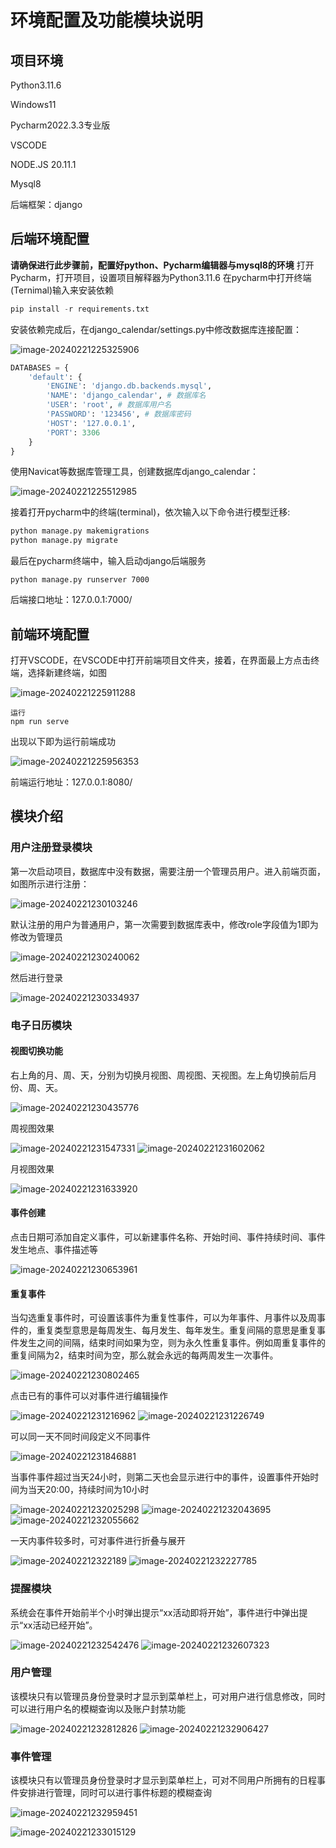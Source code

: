 # 环境配置及功能模块说明

## 项目环境

Python3.11.6

Windows11

Pycharm2022.3.3专业版

VSCODE

NODE.JS 20.11.1

Mysql8

后端框架：django

## 后端环境配置

**请确保进行此步骤前，配置好python、Pycharm编辑器与mysql8的环境**
打开Pycharm，打开项目，设置项目解释器为Python3.11.6
在pycharm中打开终端(Ternimal)输入来安装依赖

```python
pip install -r requirements.txt
```

安装依赖完成后，在django_calendar/settings.py中修改数据库连接配置：

<img src="https://immich.lyh27.top/api/assets/a1cf650e-8529-4e46-86b0-14019e014ab8/thumbnail?size=preview&key=25V6Vu9F_RRr2dJRHv9neJzgAYlcc4v8m9nc51VCXZcwhXYMn8GwtfaJuVsBitUCJq8" alt="image-20240221225325906" />

```python
DATABASES = {
    'default': {
        'ENGINE': 'django.db.backends.mysql',
        'NAME': 'django_calendar', # 数据库名
        'USER': 'root', # 数据库用户名
        'PASSWORD': '123456', # 数据库密码
        'HOST': '127.0.0.1',
        'PORT': 3306
    }
}
```

使用Navicat等数据库管理工具，创建数据库django_calendar：

<img src="https://immich.lyh27.top/api/assets/3a9ea9dd-92e9-4952-9b30-e2c06fd2e5dd/thumbnail?size=preview&key=25V6Vu9F_RRr2dJRHv9neJzgAYlcc4v8m9nc51VCXZcwhXYMn8GwtfaJuVsBitUCJq8" alt="image-20240221225512985" />

接着打开pycharm中的终端(terminal)，依次输入以下命令进行模型迁移:

```cmd
python manage.py makemigrations
python manage.py migrate
```

最后在pycharm终端中，输入启动django后端服务

```
python manage.py runserver 7000
```

后端接口地址：127.0.0.1:7000/

## 前端环境配置

打开VSCODE，在VSCODE中打开前端项目文件夹，接着，在界面最上方点击终端，选择新建终端，如图

<img src="https://immich.lyh27.top/api/assets/34dcf8ad-4556-4c88-a123-e79b4e1078b6/thumbnail?size=preview&key=25V6Vu9F_RRr2dJRHv9neJzgAYlcc4v8m9nc51VCXZcwhXYMn8GwtfaJuVsBitUCJq8" alt="image-20240221225911288" />

```shell
运行
npm run serve
```

出现以下即为运行前端成功

<img src="https://immich.lyh27.top/api/assets/99c04430-8645-4add-a8d4-357fbfcf6f88/thumbnail?size=preview&key=25V6Vu9F_RRr2dJRHv9neJzgAYlcc4v8m9nc51VCXZcwhXYMn8GwtfaJuVsBitUCJq8" alt="image-20240221225956353" />

前端运行地址：127.0.0.1:8080/

## 模块介绍

### 用户注册登录模块

第一次启动项目，数据库中没有数据，需要注册一个管理员用户。进入前端页面，如图所示进行注册：

<img src="https://immich.lyh27.top/api/assets/95e9ad36-a2b0-4f59-8f16-319db39b077b/thumbnail?size=preview&key=25V6Vu9F_RRr2dJRHv9neJzgAYlcc4v8m9nc51VCXZcwhXYMn8GwtfaJuVsBitUCJq8" alt="image-20240221230103246" />

默认注册的用户为普通用户，第一次需要到数据库表中，修改role字段值为1即为修改为管理员

<img src="https://immich.lyh27.top/api/assets/966dad7f-c22c-426b-8224-8572a700beea/thumbnail?size=preview&key=25V6Vu9F_RRr2dJRHv9neJzgAYlcc4v8m9nc51VCXZcwhXYMn8GwtfaJuVsBitUCJq8" alt="image-20240221230240062" />

然后进行登录

<img src="https://immich.lyh27.top/api/assets/2577cd5b-46c8-4485-af35-501d74f37af5/thumbnail?size=preview&key=25V6Vu9F_RRr2dJRHv9neJzgAYlcc4v8m9nc51VCXZcwhXYMn8GwtfaJuVsBitUCJq8" alt="image-20240221230334937" />

### 电子日历模块

#### 视图切换功能

右上角的月、周、天，分别为切换月视图、周视图、天视图。左上角切换前后月份、周、天。

<img src="https://immich.lyh27.top/api/assets/841aa4a7-59a3-4fdf-90d7-3fa5ef890b08/thumbnail?size=preview&key=25V6Vu9F_RRr2dJRHv9neJzgAYlcc4v8m9nc51VCXZcwhXYMn8GwtfaJuVsBitUCJq8" alt="image-20240221230435776" />

周视图效果

<img src="https://immich.lyh27.top/api/assets/f653385b-2341-4b36-a4e4-3f399be2c73a/thumbnail?size=preview&key=25V6Vu9F_RRr2dJRHv9neJzgAYlcc4v8m9nc51VCXZcwhXYMn8GwtfaJuVsBitUCJq8" alt="image-20240221231547331" />

<img src="https://immich.lyh27.top/api/assets/bd02f6bc-2aba-4cd4-88f4-45e84dbef681/thumbnail?size=preview&key=25V6Vu9F_RRr2dJRHv9neJzgAYlcc4v8m9nc51VCXZcwhXYMn8GwtfaJuVsBitUCJq8" alt="image-20240221231602062" />

月视图效果

<img src="https://immich.lyh27.top/api/assets/b7644dc9-9482-4a61-8e47-ed25977e3fbc/thumbnail?size=preview&key=25V6Vu9F_RRr2dJRHv9neJzgAYlcc4v8m9nc51VCXZcwhXYMn8GwtfaJuVsBitUCJq8" alt="image-20240221231633920" />

#### 事件创建

点击日期可添加自定义事件，可以新建事件名称、开始时间、事件持续时间、事件发生地点、事件描述等

<img src="https://immich.lyh27.top/api/assets/fe0fc500-b332-4590-86b8-c22c23afccd2/thumbnail?size=preview&key=25V6Vu9F_RRr2dJRHv9neJzgAYlcc4v8m9nc51VCXZcwhXYMn8GwtfaJuVsBitUCJq8" alt="image-20240221230653961" />

#### 重复事件

当勾选重复事件时，可设置该事件为重复性事件，可以为年事件、月事件以及周事件的，重复类型意思是每周发生、每月发生、每年发生。重复间隔的意思是重复事件发生之间的间隔，结束时间如果为空，则为永久性重复事件。例如周重复事件的重复间隔为2，结束时间为空，那么就会永远的每两周发生一次事件。

<img src="https://immich.lyh27.top/api/assets/eb7e9f1a-8628-4217-8df8-9f374c9a3e36/thumbnail?size=preview&key=25V6Vu9F_RRr2dJRHv9neJzgAYlcc4v8m9nc51VCXZcwhXYMn8GwtfaJuVsBitUCJq8" alt="image-20240221230802465" />

点击已有的事件可以对事件进行编辑操作

<img src="https://immich.lyh27.top/api/assets/6c8ee6df-bc8c-4d01-ab2a-b7eef662aff3/thumbnail?size=preview&key=25V6Vu9F_RRr2dJRHv9neJzgAYlcc4v8m9nc51VCXZcwhXYMn8GwtfaJuVsBitUCJq8" alt="image-20240221231216962" />

<img src="https://immich.lyh27.top/api/assets/b0d6f7f7-d40d-44ba-a6fd-edab711bbc73/thumbnail?size=preview&key=25V6Vu9F_RRr2dJRHv9neJzgAYlcc4v8m9nc51VCXZcwhXYMn8GwtfaJuVsBitUCJq8" alt="image-20240221231226749" />

可以同一天不同时间段定义不同事件

<img src="https://immich.lyh27.top/api/assets/164e11b4-5c04-40c0-89fb-469677681344/thumbnail?size=preview&key=25V6Vu9F_RRr2dJRHv9neJzgAYlcc4v8m9nc51VCXZcwhXYMn8GwtfaJuVsBitUCJq8" alt="image-20240221231846881" />

当事件事件超过当天24小时，则第二天也会显示进行中的事件，设置事件开始时间为当天20:00，持续时间为10小时

<img src="https://immich.lyh27.top/api/assets/e9ee4087-30db-4b48-8b31-362bc1fe6b31/thumbnail?size=preview&key=25V6Vu9F_RRr2dJRHv9neJzgAYlcc4v8m9nc51VCXZcwhXYMn8GwtfaJuVsBitUCJq8" alt="image-20240221232025298" />

<img src="https://immich.lyh27.top/api/assets/566cde1c-4b5c-444c-9fc8-6a736c33f030/thumbnail?size=preview&key=25V6Vu9F_RRr2dJRHv9neJzgAYlcc4v8m9nc51VCXZcwhXYMn8GwtfaJuVsBitUCJq8" alt="image-20240221232043695" />

<img src="https://immich.lyh27.top/api/assets/a19467c3-8cfd-4dfc-a82d-bbec2ed99e24/thumbnail?size=preview&key=25V6Vu9F_RRr2dJRHv9neJzgAYlcc4v8m9nc51VCXZcwhXYMn8GwtfaJuVsBitUCJq8" alt="image-20240221232055662" />

一天内事件较多时，可对事件进行折叠与展开

<img src="https://immich.lyh27.top/api/assets/8b94bb6d-4e0e-4126-b50f-018a8d4cf4a7/thumbnail?size=preview&key=25V6Vu9F_RRr2dJRHv9neJzgAYlcc4v8m9nc51VCXZcwhXYMn8GwtfaJuVsBitUCJq8" alt="image-202402212322189" />

<img src="https://immich.lyh27.top/api/assets/a1ef7fe8-b401-4bc1-930f-5c8a4c9bd7d8/thumbnail?size=preview&key=25V6Vu9F_RRr2dJRHv9neJzgAYlcc4v8m9nc51VCXZcwhXYMn8GwtfaJuVsBitUCJq8" alt="image-20240221232227785" />

### 提醒模块

系统会在事件开始前半个小时弹出提示“xx活动即将开始”，事件进行中弹出提示“xx活动已经开始”。

<img src="https://immich.lyh27.top/api/assets/a3011539-a1fb-4386-a734-9542d30881cb/thumbnail?size=preview&key=25V6Vu9F_RRr2dJRHv9neJzgAYlcc4v8m9nc51VCXZcwhXYMn8GwtfaJuVsBitUCJq8" alt="image-20240221232542476" />

<img src="https://immich.lyh27.top/api/assets/b9e4ee3c-5621-4eab-a13f-1c15cc4a2c15/thumbnail?size=preview&key=25V6Vu9F_RRr2dJRHv9neJzgAYlcc4v8m9nc51VCXZcwhXYMn8GwtfaJuVsBitUCJq8" alt="image-20240221232607323" />

### 用户管理

该模块只有以管理员身份登录时才显示到菜单栏上，可对用户进行信息修改，同时可以进行用户名的模糊查询以及账户封禁功能

<img src="https://immich.lyh27.top/api/assets/5d1fbf4e-09f9-40a3-b287-5b4892f95a37/thumbnail?size=preview&key=25V6Vu9F_RRr2dJRHv9neJzgAYlcc4v8m9nc51VCXZcwhXYMn8GwtfaJuVsBitUCJq8" alt="image-20240221232812826" />

<img src="https://immich.lyh27.top/api/assets/8483b7b5-2a3e-4705-9919-739aecb41eb9/thumbnail?size=preview&key=25V6Vu9F_RRr2dJRHv9neJzgAYlcc4v8m9nc51VCXZcwhXYMn8GwtfaJuVsBitUCJq8" alt="image-20240221232906427" />

### 事件管理

该模块只有以管理员身份登录时才显示到菜单栏上，可对不同用户所拥有的日程事件安排进行管理，同时可以进行事件标题的模糊查询

<img src="https://immich.lyh27.top/api/assets/18857a09-215f-4ae3-b131-b3a3a45b6fec/thumbnail?size=preview&key=25V6Vu9F_RRr2dJRHv9neJzgAYlcc4v8m9nc51VCXZcwhXYMn8GwtfaJuVsBitUCJq8" alt="image-20240221232959451" />

![image-20240221233015129](https://immich.lyh27.top/api/assets/81273e51-cf58-4180-931e-e57a270e6b4d/thumbnail?size=preview&key=25V6Vu9F_RRr2dJRHv9neJzgAYlcc4v8m9nc51VCXZcwhXYMn8GwtfaJuVsBitUCJq8)

